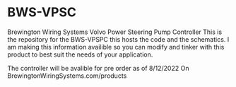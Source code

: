 # BWS-VPSC
Brewington Wiring Systems Volvo Power Steering Pump Controller
This is the repository for the BWS-VPSPC this hosts the code and the schematics.
I am making this information availible so you can modify and tinker with this product to best suit the needs of your application. 

The controller will be avalible for pre order as of 8/12/2022 On BrewingtonWiringSystems.com/products

